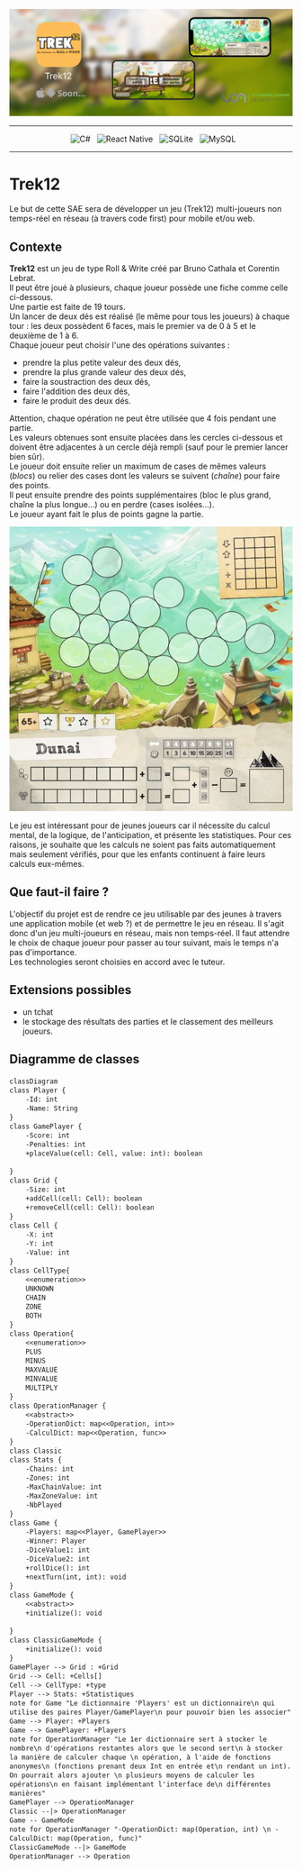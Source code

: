 ![Trek12_Present](Source/images/Trek12_present.jpg)

<div align = center>

---
&nbsp; ![C#](https://img.shields.io/badge/c%23-%23239120.svg?style=for-the-badge&logo=c-sharp&logoColor=white)
&nbsp; ![React Native](https://img.shields.io/badge/react_native-%2320232a.svg?style=for-the-badge&logo=react&logoColor=%2361DAFB)
&nbsp; ![SQLite](https://img.shields.io/badge/sqlite-%2307405e.svg?style=for-the-badge&logo=sqlite&logoColor=white)
&nbsp; ![MySQL](https://img.shields.io/badge/mysql-%2300f.svg?style=for-the-badge&logo=mysql&logoColor=white)

---

</div>


# Trek12

Le but de cette SAE sera de développer un jeu (Trek12) multi-joueurs non temps-réel en réseau (à travers code first) pour mobile et/ou web.

## Contexte

**Trek12** est un jeu de type Roll & Write créé par Bruno Cathala et Corentin Lebrat.  
Il peut être joué à plusieurs, chaque joueur possède une fiche comme celle ci-dessous.  
Une partie est faite de 19 tours.  
Un lancer de deux dés est réalisé (le même pour tous les joueurs) à chaque tour : les deux possèdent 6 faces, mais le premier va de 0 à 5 et le deuxième de 1 à 6.  
Chaque joueur peut choisir l'une des opérations suivantes :
- prendre la plus petite valeur des deux dés,
- prendre la plus grande valeur des deux dés,  
- faire la soustraction des deux dés,
- faire l'addition des deux dés,
- faire le produit des deux dés.  
  
Attention, chaque opération ne peut être utilisée que 4 fois pendant une partie.  
Les valeurs obtenues sont ensuite placées dans les cercles ci-dessous et doivent être adjacentes à un cercle déjà rempli (sauf pour le premier lancer bien sûr).  
Le joueur doit ensuite relier un maximum de cases de mêmes valeurs (*blocs*) ou relier des cases dont les valeurs se suivent (*chaîne*) pour faire des points.  
Il peut ensuite prendre des points supplémentaires (bloc le plus grand, chaîne la plus longue...) ou en perdre (cases isolées...).  
Le joueur ayant fait le plus de points gagne la partie.  

![Trek 12](Source/images/trek12-lelabodesjeux-rollandwrite-lumberjackstudios-3.jpg)

Le jeu est intéressant pour de jeunes joueurs car il nécessite du calcul mental, de la logique, de l'anticipation, et présente les statistiques. Pour ces raisons, je souhaite que les calculs ne soient pas faits automatiquement mais seulement vérifiés, pour que les enfants continuent à faire leurs calculs eux-mêmes.  

## Que faut-il faire ?

L'objectif du projet est de rendre ce jeu utilisable par des jeunes à travers une application mobile (et web ?) et de permettre le jeu en réseau. Il s'agit donc d'un jeu multi-joueurs en réseau, mais non temps-réel. Il faut attendre le choix de chaque joueur pour passer au tour suivant, mais le temps n'a pas d'importance.  
Les technologies seront choisies en accord avec le tuteur.  

## Extensions possibles
- un tchat
- le stockage des résultats des parties et le classement des meilleurs joueurs.

## Diagramme de classes

```mermaid
classDiagram
class Player {
    -Id: int
    -Name: String
}
class GamePlayer {
    -Score: int
    -Penalties: int
    +placeValue(cell: Cell, value: int): boolean

}
class Grid {
    -Size: int
    +addCell(cell: Cell): boolean
    +removeCell(cell: Cell): boolean
}
class Cell {
    -X: int
    -Y: int
    -Value: int
}
class CellType{
    <<enumeration>>
    UNKNOWN
    CHAIN
    ZONE
    BOTH
}
class Operation{
    <<enumeration>>
    PLUS
    MINUS
    MAXVALUE
    MINVALUE
    MULTIPLY
}
class OperationManager {
    <<abstract>>
    -OperationDict: map<<Operation, int>>
    -CalculDict: map<<Operation, func>>
}
class Classic
class Stats {
    -Chains: int
    -Zones: int
    -MaxChainValue: int
    -MaxZoneValue: int
    -NbPlayed
}
class Game {
    -Players: map<<Player, GamePlayer>>
    -Winner: Player
    -DiceValue1: int 
    -DiceValue2: int
    +rollDice(): int
    +nextTurn(int, int): void
}
class GameMode {
    <<abstract>>
    +initialize(): void

}
class ClassicGameMode {
    +initialize(): void
}
GamePlayer --> Grid : +Grid
Grid --> Cell: +Cells[]
Cell --> CellType: +type
Player --> Stats: +Statistiques
note for Game "Le dictionnaire 'Players' est un dictionnaire\n qui utilise des paires Player/GamePlayer\n pour pouvoir bien les associer"
Game --> Player: +Players
Game --> GamePlayer: +Players
note for OperationManager "Le 1er dictionnaire sert à stocker le nombre\n d'opérations restantes alors que le second sert\n à stocker la manière de calculer chaque \n opération, à l'aide de fonctions anonymes\n (fonctions prenant deux Int en entrée et\n rendant un int). On pourrait alors ajouter \n plusieurs moyens de calculer les opérations\n en faisant implémentant l'interface de\n différentes manières"
GamePlayer --> OperationManager
Classic --|> OperationManager
Game -- GameMode
note for OperationManager "-OperationDict: map(Operation, int) \n -CalculDict: map(Operation, func)"
ClassicGameMode --|> GameMode
OperationManager --> Operation
```


